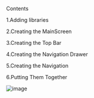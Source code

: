 
Contents





1.Adding libraries



2.Creating the MainScreen



3.Creating the Top Bar



4.Creating the Navigation Drawer



5.Creating the Navigation



6.Putting Them Together






![image](https://user-images.githubusercontent.com/105305189/204504496-dc5a651e-0abc-4b65-a5da-8e3824dda5c6.png)
